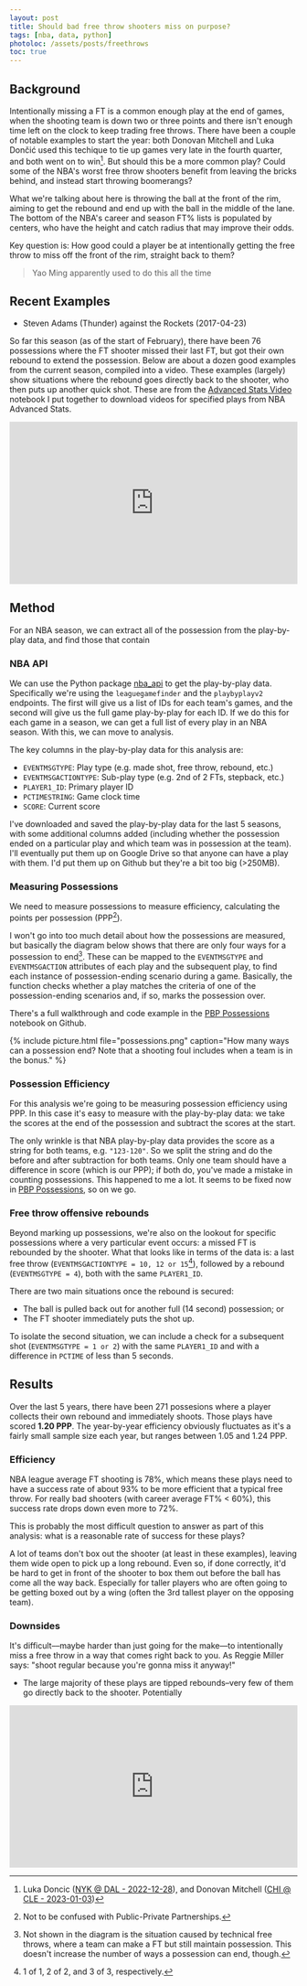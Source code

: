 ```yaml
---
layout: post
title: Should bad free throw shooters miss on purpose?
tags: [nba, data, python]
photoloc: /assets/posts/freethrows
toc: true
---
```


## Background
Intentionally missing a FT is a common enough play at the end of games, when the shooting team is down two or three points and there isn't enough time left on the clock to keep trading free throws. There have been a couple of notable examples to start the year: both Donovan Mitchell and Luka Dončić used this techique to tie up games very late in the fourth quarter, and both went on to win[^1]. But should this be a more common play? Could some of the NBA's worst free throw shooters benefit from leaving the bricks behind, and instead start throwing boomerangs?

What we're talking about here is throwing the ball at the front of the rim, aiming to get the rebound and end up with the ball in the middle of the lane. The bottom of the NBA's career and season FT% lists is populated by centers, who have the height and catch radius that may improve their odds. 

Key question is: How good could a player be at intentionally getting the free throw to miss off the front of the rim, straight back to them?  

> Yao Ming apparently used to do this all the time

## Recent Examples


- Steven Adams (Thunder) against the Rockets (2017-04-23)


So far this season (as of the start of February), there have been 76 possessions where the FT shooter missed their last FT, but got their own rebound to extend the possession. Below are about a dozen good examples from the current season, compiled into a video. These examples (largely) show situations where the rebound goes directly back to the shooter, who then puts up another quick shot. These are from the [Advanced Stats Video](https://github.com/penborter/nba-data/blob/main/utilities/Advanced%20Stats%20Video.ipynb) notebook I put together to download videos for specified plays from NBA Advanced Stats.

<div class="video" style="width:100%;height:0px;position:relative;padding-bottom:56.250%;"><iframe src="https://streamable.com/e/w7uybt" frameborder="0" width="100%" height="100%" allowfullscreen style="width:100%;height:100%;position:absolute;left:0px;top:0px;overflow:hidden;"></iframe></div>

## Method
For an NBA season, we can extract all of the possession from the play-by-play data, and find those that contain 

### NBA API
We can use the Python package [nba_api](https://github.com/swar/nba_api) to get the play-by-play data. Specifically we're using the `leaguegamefinder` and the `playbyplayv2` endpoints. The first will give us a list of IDs for each team's games, and the second will give us the full game play-by-play for each ID. If we do this for each game in a season, we can get a full list of every play in an NBA season. With this, we can move to analysis. 

The key columns in the play-by-play data for this analysis are: 
- `EVENTMSGTYPE`: Play type (e.g. made shot, free throw, rebound, etc.)
- `EVENTMSGACTIONTYPE`: Sub-play type (e.g. 2nd of 2 FTs, stepback, etc.)
- `PLAYER1_ID`: Primary player ID
- `PCTIMESTRING`: Game clock time
- `SCORE`: Current score

I've downloaded and saved the play-by-play data for the last 5 seasons, with some additional columns added (including whether the possession ended on a particular play and which team was in possession at the team). I'll eventually put them up on Google Drive so that anyone can have a play with them. I'd put them up on Github but they're a bit too big (>250MB).   

### Measuring Possessions
We need to measure possessions to measure efficiency, calculating the points per possession (PPP[^2]). 

I won't go into too much detail about how the possessions are measured, but basically the diagram below shows that there are only four ways for a possession to end[^3]. These can be mapped to the `EVENTMSGTYPE` and `EVENTMSGACTION` attributes of each play and the subsequent play, to find each instance of possession-ending scenario during a game. Basically, the function checks whether a play matches the criteria of one of the possession-ending scenarios and, if so, marks the possession over. 

There's a full walkthrough and code example in the [PBP Possessions](https://github.com/penborter/nba-data/blob/main/utilities/PBP%20Possessions.ipynb) notebook on Github. 

{% include picture.html
   file="possessions.png"
   caption="How many ways can a possession end? Note that a shooting foul includes when a team is in the bonus."
%} 

### Possession Efficiency
For this analysis we're going to be measuring possession efficiency using PPP. In this case it's easy to measure with the play-by-play data: we take the scores at the end of the possession and subtract the scores at the start. 

The only wrinkle is that NBA play-by-play data provides the score as a string for both teams, e.g. `"123-120"`. So we split the string and do the before and after subtraction for both teams. Only one team should have a difference in score (which is our PPP); if both do, you've made a mistake in counting possessions. This happened to me a lot. It seems to be fixed now in [PBP Possessions](https://github.com/penborter/nba-data/blob/main/utilities/PBP%20Possessions.ipynb), so on we go. 

### Free throw offensive rebounds
Beyond marking up possessions, we're also on the lookout for specific possessions where a very particular event occurs: a missed FT is rebounded by the shooter. What that looks like in terms of the data is: a last free throw (`EVENTMSGACTIONTYPE = 10, 12 or 15`[^4]), followed by a rebound (`EVENTMSGTYPE = 4`), both with the same `PLAYER1_ID`. 

There are two main situations once the rebound is secured:
- The ball is pulled back out for another full (14 second) possession; or
- The FT shooter immediately puts the shot up.

To isolate the second situation, we can include a check for a subsequent shot (`EVENTMSGTYPE = 1 or 2`) with the same `PLAYER1_ID` and with a difference in `PCTIME` of less than 5 seconds.

## Results
Over the last 5 years, there have been 271 possesions where a player collects their own rebound and immediately shoots. Those plays have scored **1.20 PPP**. The year-by-year efficiency obviously fluctuates as it's a fairly small sample size each year, but ranges between 1.05 and 1.24 PPP.

### Efficiency
NBA league average FT shooting is 78%, which means these plays need to have a success rate of about 93% to be more efficient that a typical free throw. For really bad shooters (with career average FT% < 60%), this success rate drops down even more to 72%.

This is probably the most difficult question to answer as part of this analysis: what is a reasonable rate of success for these plays?

A lot of teams don't box out the shooter (at least in these examples), leaving them wide open to pick up a long rebound. Even so, if done correctly, it'd be hard to get in front of the shooter to box them out before the ball has come all the way back. Especially for taller players who are often going to be getting boxed out by a wing (often the 3rd tallest player on the opposing team).

### Downsides
It's difficult––maybe harder than just going for the make––to intentionally miss a free throw in a way that comes right back to you. As Reggie Miller says: "shoot regular because you're gonna miss it anyway!"

- The large majority of these plays are tipped rebounds–very few of them go directly back to the shooter. Potentially 

<div class="mb-2 video" style="width:100%;height:0px;position:relative;padding-bottom:56.250%;"><iframe src="https://streamable.com/e/v8lmjx" frameborder="0" width="100%" height="100%" allowfullscreen style="width:100%;height:100%;position:absolute;left:0px;top:0px;overflow:hidden;"></iframe></div>

[^1]: Luka Doncic ([NYK @ DAL - 2022-12-28](https://www.nba.com/game/nyk-vs-dal-0022200512)), and Donovan Mitchell ([CHI @ CLE - 2023-01-03](https://www.nba.com/game/chi-vs-cle-0022200552))
[^2]: Not to be confused with Public-Private Partnerships.
[^3]: Not shown in the diagram is the situation caused by technical free throws, where a team can make a FT but still maintain possession. This doesn't increase the number of ways a possession can end, though.
[^4]: 1 of 1, 2 of 2, and 3 of 3, respectively. 